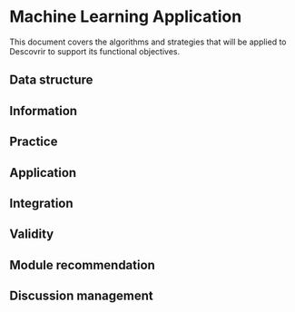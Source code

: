 Machine Learning Application
============================

This document covers the algorithms and strategies that will be applied to Descovrir to support its functional objectives.

Data structure
--------------

Information
-----------

Practice
--------

Application
-----------

Integration
-----------

Validity
--------

Module recommendation
---------------------

Discussion management
---------------------
